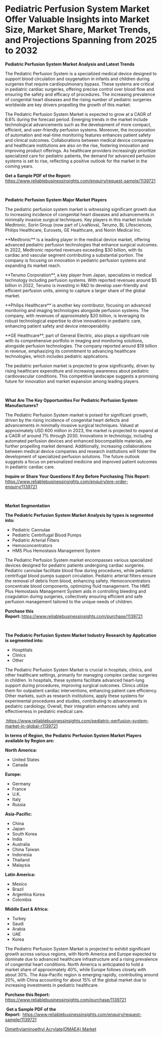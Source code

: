 <p><h1>Pediatric Perfusion System Market Offer Valuable Insights into Market Size, Market Share, Market Trends, and Projections Spanning from 2025 to 2032</h1></p><p><strong>Pediatric Perfusion System Market Analysis and Latest Trends</strong></p>
<p><p>The Pediatric Perfusion System is a specialized medical device designed to support blood circulation and oxygenation in infants and children during surgeries that require cardiopulmonary bypass. These systems are critical in pediatric cardiac surgeries, offering precise control over blood flow and ensuring the safety and efficacy of procedures. The increasing prevalence of congenital heart diseases and the rising number of pediatric surgeries worldwide are key drivers propelling the growth of this market.</p><p>The Pediatric Perfusion System Market is expected to grow at a CAGR of 6.6% during the forecast period. Emerging trends in the market include technological advancements such as the development of more compact, efficient, and user-friendly perfusion systems. Moreover, the incorporation of automation and real-time monitoring features enhances patient safety and clinical outcomes. Collaborations between medical device companies and healthcare institutions are also on the rise, fostering innovation and improving product offerings. As healthcare providers increasingly prioritize specialized care for pediatric patients, the demand for advanced perfusion systems is set to rise, reflecting a positive outlook for the market in the coming years.</p></p>
<p><strong>Get a Sample PDF of the Report:&nbsp;</strong> <a href="https://www.reliablebusinessinsights.com/enquiry/request-sample/1139721?utm_campaign=2246&utm_medium=2&utm_source=Github&utm_content=ia&utm_term=25032025&utm_id=pediatric-perfusion-system">https://www.reliablebusinessinsights.com/enquiry/request-sample/1139721</a></p>
<p>&nbsp;</p>
<p><strong>Pediatric Perfusion System Major Market Players</strong></p>
<p><p>The pediatric perfusion system market is witnessing significant growth due to increasing incidence of congenital heart diseases and advancements in minimally invasive surgical techniques. Key players in this market include Medtronic, Sorin Group (now part of LivaNova), Terumo, BL Lifesciences, Philips Healthcare, Eurosets, GE Healthcare, and Nonin Medical Inc.</p><p>**Medtronic** is a leading player in the medical device market, offering advanced pediatric perfusion technologies that enhance surgical outcomes. In 2022, Medtronic reported revenues exceeding $30 billion, with its cardiac and vascular segment contributing a substantial portion. The company is focusing on innovation in pediatric perfusion systems and expanding its market reach.</p><p>**Terumo Corporation**, a key player from Japan, specializes in medical technology including perfusion systems. With reported revenues around $5 billion in 2022, Terumo is investing in R&D to develop user-friendly and efficient perfusion units, aiming to capture a larger share of the global market.</p><p>**Philips Healthcare** is another key contributor, focusing on advanced monitoring and imaging technologies alongside perfusion systems. The company, with revenues of approximately $20 billion, is leveraging its robust technological expertise to drive innovations in pediatric care, enhancing patient safety and device interoperability.</p><p>**GE Healthcare**, part of General Electric, also plays a significant role with its comprehensive portfolio in imaging and monitoring solutions, alongside perfusion technologies. The company reported around $19 billion in revenue, emphasizing its commitment to advancing healthcare technologies, which includes pediatric applications.</p><p>The pediatric perfusion market is projected to grow significantly, driven by rising healthcare expenditure and increasing awareness about pediatric cardiovascular conditions. This competitive landscape suggests a promising future for innovation and market expansion among leading players.</p></p>
<p>&nbsp;</p>
<p><strong>What Are The Key Opportunities For Pediatric Perfusion System Manufacturers?</strong></p>
<p><p>The Pediatric Perfusion System market is poised for significant growth, driven by the rising incidence of congenital heart defects and advancements in minimally invasive surgical techniques. Valued at approximately USD 600 million in 2023, the market is projected to expand at a CAGR of around 7% through 2030. Innovations in technology, including automated perfusion devices and enhanced biocompatible materials, are further propelling market demand. Additionally, increasing collaborations between medical device companies and research institutions will foster the development of specialized perfusion solutions. The future outlook suggests a focus on personalized medicine and improved patient outcomes in pediatric cardiac care.</p></p>
<p><strong>Inquire or Share Your Questions If Any Before Purchasing This Report:</strong> <a href="https://www.reliablebusinessinsights.com/enquiry/pre-order-enquiry/1139721?utm_campaign=2246&utm_medium=2&utm_source=Github&utm_content=ia&utm_term=25032025&utm_id=pediatric-perfusion-system">https://www.reliablebusinessinsights.com/enquiry/pre-order-enquiry/1139721</a></p>
<p>&nbsp;</p>
<p><strong>Market Segmentation</strong></p>
<p><strong>The Pediatric Perfusion System Market Analysis by types is segmented into:</strong></p>
<p><ul><li>Pediatric Cannulae</li><li>Pediatric Centrifugal Blood Pumps</li><li>Pediatric Arterial Filters</li><li>Hemoconcentrators</li><li>HMS Plus Hemostasis Management System</li></ul></p>
<p><p>The Pediatric Perfusion System market encompasses various specialized devices designed for pediatric patients undergoing cardiac surgeries. Pediatric cannulae facilitate blood flow during procedures, while pediatric centrifugal blood pumps support circulation. Pediatric arterial filters ensure the removal of debris from blood, enhancing safety. Hemoconcentrators concentrate blood components, optimizing fluid management. The HMS Plus Hemostasis Management System aids in controlling bleeding and coagulation during surgeries, collectively ensuring efficient and safe perfusion management tailored to the unique needs of children.</p></p>
<p><strong>Purchase this Report:&nbsp;</strong><a href="https://www.reliablebusinessinsights.com/purchase/1139721?utm_campaign=2246&utm_medium=2&utm_source=Github&utm_content=ia&utm_term=25032025&utm_id=pediatric-perfusion-system">https://www.reliablebusinessinsights.com/purchase/1139721</a></p>
<p>&nbsp;</p>
<p><strong>The Pediatric Perfusion System Market Industry Research by Application is segmented into:</strong></p>
<p><ul><li>Hosptitals</li><li>Clinics</li><li>Other</li></ul></p>
<p><p>The Pediatric Perfusion System Market is crucial in hospitals, clinics, and other healthcare settings, primarily for managing complex cardiac surgeries in children. In hospitals, these systems facilitate advanced heart-lung support during procedures, improving surgical outcomes. Clinics utilize them for outpatient cardiac interventions, enhancing patient care efficiency. Other markets, such as research institutions, apply these systems for experimental procedures and studies, contributing to advancements in pediatric cardiology. Overall, their integration enhances safety and effectiveness in pediatric medical care.</p></p>
<p><a href="https://www.reliablebusinessinsights.com/pediatric-perfusion-system-market-in-global-r1139721?utm_campaign=2246&utm_medium=2&utm_source=Github&utm_content=ia&utm_term=25032025&utm_id=pediatric-perfusion-system">&nbsp;https://www.reliablebusinessinsights.com/pediatric-perfusion-system-market-in-global-r1139721</a></p>
<p><strong>In terms of Region, the Pediatric Perfusion System Market Players available by Region are:</strong></p>
<p>
    <p> <strong> North America: </strong>
        <ul>
            <li>United States</li>
            <li>Canada</li>
        </ul>
        </p> 
    <p> <strong> Europe: </strong>
        <ul>
            <li>Germany</li>
            <li>France</li>
            <li>U.K.</li>
            <li>Italy</li>
            <li>Russia</li>
        </ul>
        </p> 
    <p> <strong> Asia-Pacific: </strong>
        <ul>
            <li>China</li>
            <li>Japan</li>
            <li>South Korea</li>
            <li>India</li>
            <li>Australia</li>
            <li>China Taiwan</li>
            <li>Indonesia</li>
            <li>Thailand</li>
            <li>Malaysia</li>
        </ul>
        </p> 
    <p> <strong> Latin America: </strong>
        <ul>
            <li>Mexico</li>
            <li>Brazil</li>
            <li>Argentina Korea</li>
            <li>Colombia</li>
        </ul>
        </p> 
    <p> <strong> Middle East & Africa: </strong>
        <ul>
            <li>Turkey</li>
            <li>Saudi</li>
            <li>Arabia</li>
            <li>UAE</li>
            <li>Korea</li>
        </ul>
    </p>
    </p>
<p><p>The Pediatric Perfusion System Market is projected to exhibit significant growth across various regions, with North America and Europe expected to dominate due to advanced healthcare infrastructure and a rising prevalence of congenital heart conditions. North America is anticipated to hold a market share of approximately 40%, while Europe follows closely with about 30%. The Asia-Pacific region is emerging rapidly, contributing around 20%, with China accounting for about 15% of the global market due to increasing investments in pediatric healthcare.</p></p>
<p><strong>Purchase this Report: </strong><a href="https://www.reliablebusinessinsights.com/purchase/1139721?utm_campaign=2246&utm_medium=2&utm_source=Github&utm_content=ia&utm_term=25032025&utm_id=pediatric-perfusion-system">https://www.reliablebusinessinsights.com/purchase/1139721</a></p>
<p>&nbsp;<strong>Get a Sample PDF of the Report:&nbsp;&nbsp;</strong><a href="https://www.reliablebusinessinsights.com/enquiry/request-sample/1139721?utm_campaign=2246&utm_medium=2&utm_source=Github&utm_content=ia&utm_term=25032025&utm_id=pediatric-perfusion-system">https://www.reliablebusinessinsights.com/enquiry/request-sample/1139721</a></p>
<p><strong></strong></p>
<p><p><a href="https://github.com/MonroeBullock54/Market-Research-Report-List-2/blob/main/dimethylaminoethyl-acrylatedmaea-market.md?utm_campaign=2246&utm_medium=2&utm_source=Github&utm_content=ia&utm_term=25032025&utm_id=pediatric-perfusion-system">Dimethylaminoethyl Acrylate(DMAEA) Market</a></p></p>